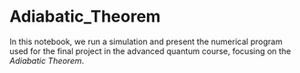 # Adiabatic_Theorem
In this notebook, we run a simulation and present the numerical program used for the final project in the advanced quantum course, focusing on the *Adiabatic Theorem*.
